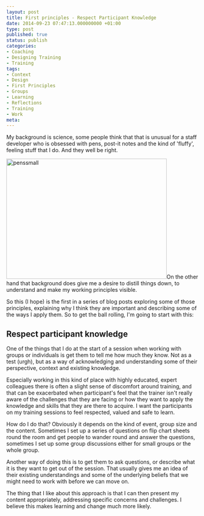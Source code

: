 ```yaml
---
layout: post
title: First principles - Respect Participant Knowledge
date: 2014-09-23 07:47:13.000000000 +01:00
type: post
published: true
status: publish
categories:
- Coaching
- Designing Training
- Training
tags:
- Context
- Design
- First Principles
- Groups
- Learning
- Reflections
- Training
- Work
meta:
---
```

<p>My background is science, some people think that that is unusual for a staff developer who is obsessed with pens, post-it notes and the kind of 'fluffy', feeling stuff that I do. And they well be right.</p>
<p><a href="http://helenwalker.net/wp-content/uploads/2014/09/penssmall.jpg"><img class="alignright  wp-image-500" src="{{ site.baseurl }}/assets/penssmall.jpg" alt="penssmall" width="421" height="315" /></a>On the other hand that background does give me a desire to distill things down, to understand and make my working principles visible.</p>
<p>So this (I hope) is the first in a series of blog posts exploring some of those principles, explaining why I think they are important and describing some of the ways I apply them. So to get the ball rolling, I'm going to start with this:</p>
<h2>Respect participant knowledge</h2>
<p>One of the things that I do at the start of a session when working with groups or individuals is get them to tell me how much they know. Not as a test (urgh), but as a way of acknowledging and understanding some of their perspective, context and existing knowledge.</p>
<p>Especially working in this kind of place with highly educated, expert colleagues there is often a slight sense of discomfort around training, and that can be exacerbated when participant's feel that the trainer isn't really aware of the challenges that they are facing or how they want to apply the knowledge and skills that they are there to acquire. I want the participants on my training sessions to feel respected, valued and safe to learn.</p>
<p>How do I do that? Obviously it depends on the kind of event, group size and the content. Sometimes I set up a series of questions on flip chart sheets round the room and get people to wander round and answer the questions, sometimes I set up some group discussions either for small groups or the whole group.</p>
<p>Another way of doing this is to get them to ask questions, or describe what it is they want to get out of the session. That usually gives me an idea of their existing understandings and some of the underlying beliefs that we might need to work with before we can move on.</p>
<p>The thing that I like about this approach is that I can then present my content appropriately, addressing specific concerns and challenges. I believe this makes learning and change much more likely.</p>
